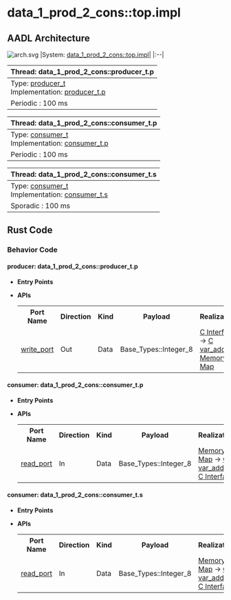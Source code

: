 # data_1_prod_2_cons::top.impl

## AADL Architecture
![arch.svg](../../aadl/diagrams/arch.svg)
|System: [data_1_prod_2_cons::top.impl]()|
|:--|

|Thread: data_1_prod_2_cons::producer_t.p |
|:--|
|Type: [producer_t](../../aadl/data_1_prod_2_cons.aadl#L12)<br>Implementation: [producer_t.p](../../aadl/data_1_prod_2_cons.aadl#L17)|
|Periodic : 100 ms|

|Thread: data_1_prod_2_cons::consumer_t.p |
|:--|
|Type: [consumer_t](../../aadl/data_1_prod_2_cons.aadl#L41)<br>Implementation: [consumer_t.p](../../aadl/data_1_prod_2_cons.aadl#L56)|
|Periodic : 100 ms|

|Thread: data_1_prod_2_cons::consumer_t.s |
|:--|
|Type: [consumer_t](../../aadl/data_1_prod_2_cons.aadl#L41)<br>Implementation: [consumer_t.s](../../aadl/data_1_prod_2_cons.aadl#L74)|
|Sporadic : 100 ms|


## Rust Code


### Behavior Code
#### producer: data_1_prod_2_cons::producer_t.p

 - **Entry Points**



- **APIs**

    <table>
    <tr><th>Port Name</th><th>Direction</th><th>Kind</th><th>Payload</th><th>Realizations</th></tr>
    <tr><td><a title='Model' href='../../aadl/data_1_prod_2_cons.aadl#L15'>write_port</a></td>
        <td>Out</td><td>Data</td>
        <td>Base_Types::Integer_8</td><td><a title='C Interface: Lines 13-17' href='components/producer_p_p_producer/src/producer_p_p_producer.c#L13'>C Interface</a> → <a title='C Shared Memory Variable: Line 9' href='components/producer_p_p_producer/src/producer_p_p_producer.c#L9'>C var_addr</a> → <a title='Memory Map: Lines 19-23' href='microkit.system#L19'>Memory Map</a></td></tr>
    </table>


#### consumer: data_1_prod_2_cons::consumer_t.p

 - **Entry Points**



- **APIs**

    <table>
    <tr><th>Port Name</th><th>Direction</th><th>Kind</th><th>Payload</th><th>Realizations</th></tr>
    <tr><td><a title='Model' href='../../aadl/data_1_prod_2_cons.aadl#L44'>read_port</a></td>
        <td>In</td><td>Data</td>
        <td>Base_Types::Integer_8</td><td><a title='Memory Map: Lines 37-41' href='microkit.system#L37'>Memory Map</a> → <a title='C Shared Memory Variable: Line 9' href='components/consumer_p_p_consumer/src/consumer_p_p_consumer.c#L9'>C var_addr</a> → <a title='C Interface: Lines 16-25' href='components/consumer_p_p_consumer/src/consumer_p_p_consumer.c#L16'>C Interface</a></td></tr>
    </table>


#### consumer: data_1_prod_2_cons::consumer_t.s

 - **Entry Points**



- **APIs**

    <table>
    <tr><th>Port Name</th><th>Direction</th><th>Kind</th><th>Payload</th><th>Realizations</th></tr>
    <tr><td><a title='Model' href='../../aadl/data_1_prod_2_cons.aadl#L44'>read_port</a></td>
        <td>In</td><td>Data</td>
        <td>Base_Types::Integer_8</td><td><a title='Memory Map: Lines 55-59' href='microkit.system#L55'>Memory Map</a> → <a title='C Shared Memory Variable: Line 9' href='components/consumer_p_s_consumer/src/consumer_p_s_consumer.c#L9'>C var_addr</a> → <a title='C Interface: Lines 16-25' href='components/consumer_p_s_consumer/src/consumer_p_s_consumer.c#L16'>C Interface</a></td></tr>
    </table>


